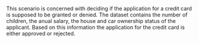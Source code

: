 This scenario is concerned with deciding if the application for a credit card is supposed to be granted or denied. The dataset contains the number of children, the anual salary, the house and car ownership status of the applicant. Based on this information the application for the credit card is either approved or rejected.
